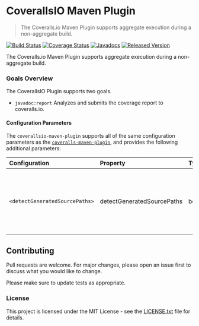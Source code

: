 # CoverallsIO Maven Plugin

> The Coveralls.io Maven Plugin supports aggregate execution during a non-aggregate build.

[![Build Status](https://github.com/safris/coverallsio-maven-plugin/actions/workflows/build.yml/badge.svg)](https://github.com/safris/coverallsio-maven-plugin/actions/workflows/build.yml)
[![Coverage Status](https://coveralls.io/repos/github/safris/coverallsio-maven-plugin/badge.svg)](https://coveralls.io/github/safris/coverallsio-maven-plugin)
[![Javadocs](https://www.javadoc.io/badge/org.safris.maven/coverallsio-maven-plugin.svg)](https://www.javadoc.io/doc/org.safris.maven/coverallsio-maven-plugin)
[![Released Version](https://img.shields.io/maven-central/v/org.safris.maven/coverallsio-maven-plugin.svg)](https://mvnrepository.com/artifact/org.safris.maven/coverallsio-maven-plugin)

The Coveralls.io Maven Plugin supports aggregate execution during a non-aggregate build.

### Goals Overview

The CoverallsIO Plugin supports two goals.

* `javadoc:report` Analyzes and submits the coverage report to coveralls.io.

#### Configuration Parameters

The `coverallsio-maven-plugin` supports all of the same configuration parameters as the [`coveralls-maven-plugin`](https://github.com/trautonen/coveralls-maven-plugin/), and provides the following additional parameters:

| **Configuration**              | **Property**               | **Type** | **Use**  | **Description**                                                                                                                                   |
|:-------------------------------|:---------------------------|:---------|:---------|:--------------------------------------------------------------------------------------------------------------------------------------------------|
| `<detectGeneratedSourcePaths>` | detectGeneratedSourcePaths | boolean  | Optional | If `true`, the plugin will detect and include the generated source paths from all subpaths of `target/generated-sources`<br>**Default:** `false`. |

## Contributing

Pull requests are welcome. For major changes, please open an issue first to discuss what you would like to change.

Please make sure to update tests as appropriate.

### License

This project is licensed under the MIT License - see the [LICENSE.txt](LICENSE.txt) file for details.